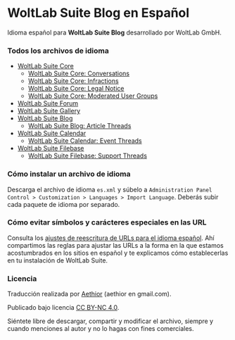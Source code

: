 # WoltLab Suite Blog en Español
Idioma español para **WoltLab Suite Blog** desarrollado por WoltLab GmbH.

### Todos los archivos de idioma
* [WoltLab Suite Core](https://github.com/woltlab-suite-es/es.woltlab.wcf)
    * [WoltLab Suite Core: Conversations](https://github.com/woltlab-suite-es/es.woltlab.wcf.conversation)
    * [WoltLab Suite Core: Infractions](https://github.com/woltlab-suite-es/es.woltlab.wcf.infraction)
    * [WoltLab Suite Core: Legal Notice](https://github.com/woltlab-suite-es/es.woltlab.wcf.legalNotice)
    * [WoltLab Suite Core: Moderated User Groups](https://github.com/woltlab-suite-es/es.woltlab.wcf.moderatedUserGroup)
* [WoltLab Suite Forum](https://github.com/woltlab-suite-es/es.woltlab.wbb)
* [WoltLab Suite Gallery](https://github.com/woltlab-suite-es/es.woltlab.gallery)
* [WoltLab Suite Blog](https://github.com/woltlab-suite-es/es.woltlab.blog)
    * [WoltLab Suite Blog: Article Threads](https://github.com/woltlab-suite-es/es.woltlab.blog.entryThread)
* [WoltLab Suite Calendar](https://github.com/woltlab-suite-es/es.woltlab.calendar)
    * [WoltLab Suite Calendar: Event Threads](https://github.com/woltlab-suite-es/es.woltlab.calendar.eventThread)
* [WoltLab Suite Filebase](https://github.com/woltlab-suite-es/es.woltlab.filebase)
    * [WoltLab Suite Filebase: Support Threads](https://github.com/woltlab-suite-es/es.woltlab.filebase.supportThread)

### Cómo instalar un archivo de idioma
Descarga el archivo de idioma `es.xml` y súbelo a `Administration Panel Control > Customization > Languages > Import Language`.
Deberás subir cada paquete de idioma por separado.

### Cómo evitar símbolos y carácteres especiales en las URL
Consulta los [ajustes de reescritura de URLs para el idioma español](https://github.com/woltlab-suite-es/es.woltlab.wcf/issues/14). Ahí compartimos las reglas para ajustar las URLs a la forma en la que estamos acostumbrados en los sitios en español y te explicamos cómo establecerlas en tu instalación de WoltLab Suite.

### Licencia
Traducción realizada por [Aethior](https://github.com/aethior) (aethior en gmail.com).

Publicado bajo licencia [CC BY-NC 4.0](https://creativecommons.org/licenses/by-nc/4.0/).

Siéntete libre de descargar, compartir y modificar el archivo, siempre y cuando menciones al autor y no lo hagas con fines comerciales.
